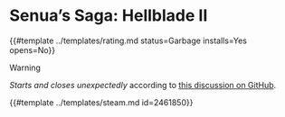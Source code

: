 # Senua’s Saga: Hellblade II
<!-- script:Aliases [
    "Senua’s Saga: Hellblade 2",
    "Senua’s Saga Hellblade II",
    "Senua’s Saga Hellblade 2",
    "Senua's Saga: Hellblade II",
    "Senua's Saga: Hellblade 2",
    "Senua's Saga Hellblade II",
    "Senua's Saga Hellblade 2"
] -->

{{#template ../templates/rating.md status=Garbage installs=Yes opens=No}}

> [!WARNING]
> *Starts and closes unexpectedly* according to [this discussion on GitHub](https://github.com/orgs/Whisky-App/discussions/1000).

{{#template ../templates/steam.md id=2461850}}
